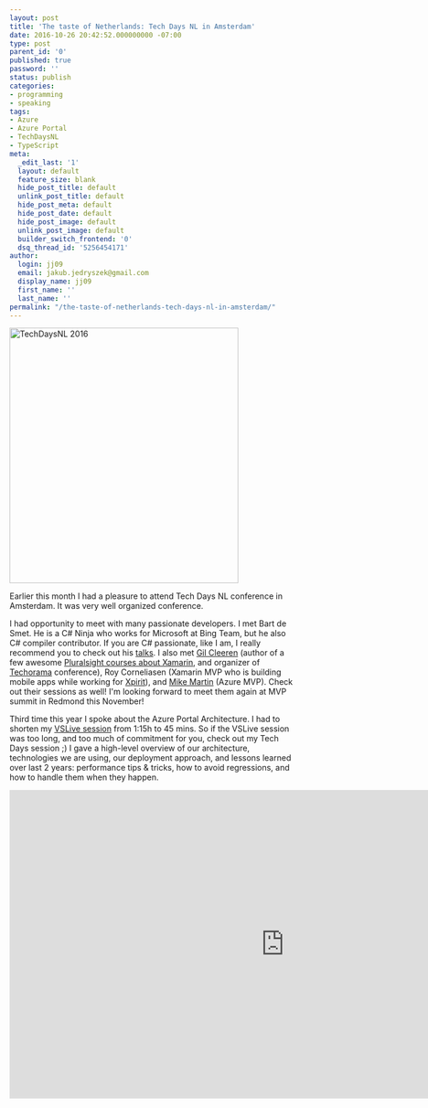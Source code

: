 ```yaml
---
layout: post
title: 'The taste of Netherlands: Tech Days NL in Amsterdam'
date: 2016-10-26 20:42:52.000000000 -07:00
type: post
parent_id: '0'
published: true
password: ''
status: publish
categories:
- programming
- speaking
tags:
- Azure
- Azure Portal
- TechDaysNL
- TypeScript
meta:
  _edit_last: '1'
  layout: default
  feature_size: blank
  hide_post_title: default
  unlink_post_title: default
  hide_post_meta: default
  hide_post_date: default
  hide_post_image: default
  unlink_post_image: default
  builder_switch_frontend: '0'
  dsq_thread_id: '5256454171'
author:
  login: jj09
  email: jakub.jedryszek@gmail.com
  display_name: jj09
  first_name: ''
  last_name: ''
permalink: "/the-taste-of-netherlands-tech-days-nl-in-amsterdam/"
---
```

<p><img class="aligncenter size-full wp-image-15931" src="{{ site.baseurl }}/assets/2016/10/techdays2016-logo.png" alt="TechDaysNL 2016" width="400" height="447" /></p>
<p>Earlier this month I had a pleasure to attend Tech Days NL conference in Amsterdam. It was very well organized conference.</p>
<p>I had opportunity to meet with many passionate developers. I met Bart de Smet. He is a C# Ninja who works for Microsoft at Bing Team, but he also C# compiler contributor. If you are C# passionate, like I am, I really recommend you to check out his <a href="https://channel9.msdn.com/Events/TechDays/Techdays-2016-The-Netherlands?sort=sequential&amp;direction=desc&amp;term=&amp;s=Bart-De-Smet#theSessions">talks</a>. I also met <a href="http://www.snowball.be/">Gil Cleeren</a> (author of a few awesome <a href="https://www.pluralsight.com/authors/gill-cleeren">Pluralsight courses about Xamarin</a>, and organizer of <a href="http://techorama.be/">Techorama</a> conference), Roy Corneliasen (Xamarin MVP who is building mobile apps while working for <a href="https://xpirit.com/">Xpirit</a>), and <a href="https://twitter.com/techmike2kx">Mike Martin</a> (Azure MVP). Check out their sessions as well! I'm looking forward to meet them again at MVP summit in Redmond this November!</p>
<p>Third time this year I spoke about the Azure Portal Architecture. I had to shorten my <a href="http://jj09.net/azure-portal-the-largest-single-page-app-in-the-world/">VSLive session</a> from 1:15h to 45 mins. So if the VSLive session was too long, and too much of commitment for you, check out my Tech Days session ;) I gave a high-level overview of our architecture, technologies we are using, our deployment approach, and lessons learned over last 2 years: performance tips &amp; tricks, how to avoid regressions, and how to handle them when they happen.</p>
<p><iframe src="https://channel9.msdn.com/Events/TechDays/Techdays-2016-The-Netherlands/Azure-Portal--building-large-scale-Single-Page-Applications/player" width="960" height="540" frameborder="0" allowfullscreen="allowfullscreen"></iframe></p>
